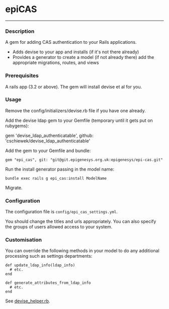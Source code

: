 # epiCAS
---

### Description
A gem for adding CAS authentication to your Rails applications.

* Adds devise to your app and installs (if it's not there already)
* Provides a generator to create a model (if not already there) add the appropriate migrations, routes, and views  

### Prerequisites
A rails app (3.2 or above). The gem will install devise et al for you.


### Usage
Remove the config/initializers/devise.rb file if you have one already.

Add the devise ldap gem to your Gemfile (temporary until it gets put on rubygems):

   gem 'devise_ldap_authenticatable', github: 'cschiewek/devise_ldap_authenticatable'

Add the gem to your Gemfile and bundle:

    gem "epi_cas", git: "git@git.epigenesys.org.uk:epigenesys/epi-cas.git"

Run the install generator passing in the model name:

    bundle exec rails g epi_cas:install ModelName
    
Migrate.
    
### Configuration
The configuration file is `config/epi_cas_settings.yml`.

You should change the titles and urls appropriately. You can also specify the groups of users allowed access to your system.

### Customisation
You can override the following methods in your model to do any additional processing such as settings departments:

    def update_ldap_info(ldap_info)
      # etc.
    end
    
    def generate_attributes_from_ldap_info
      # etc.
    end
 
See [devise_helper.rb](lib/epi_cas/devise_helper.rb).